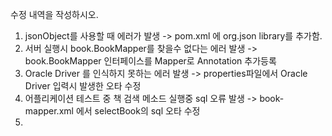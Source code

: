 수정 내역을 작성하시오.
1. jsonObject를 사용할 때 에러가 발생 -> pom.xml 에 org.json library를 추가함.
2. 서버 실행시 book.BookMapper를 찾을수 없다는 에러 발생 -> book.BookMapper 인터페이스를 Mapper로 Annotation 추가등록 
3. Oracle Driver 를 인식하지 못하는 에러 발생 -> properties파일에서 Oracle Driver 입력시 발생한 오타 수정
4. 어플리케이션 테스트 중 책 검색 메소드 실행중 sql 오류 발생 -> book-mapper.xml 에서 selectBook의  sql 오타 수정
5. 